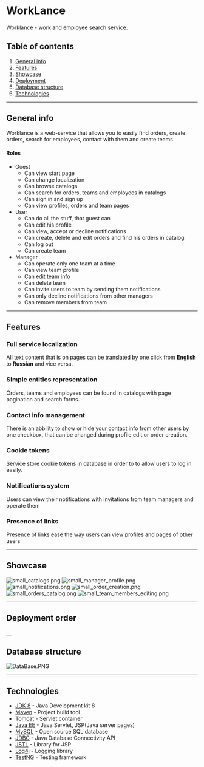 # WorkLance
Worklance - work and employee search service. 

## Table of contents
1. [General info](#General-info)
2. [Features](#Features)
3. [Showcase](#Showcase)
4. [Deployment](#Deployment-order)
5. [Database structure](#Database-structure)
6. [Technologies](#Technologies)
___
## General info
Worklance is a web-service that allows you to easily find orders, create orders, search for employees, contact with them and create teams.

#### Roles
- Guest
  - Can view start page
  - Can change localization
  - Can browse catalogs
  - Can search for orders, teams and employees in catalogs
  - Can sign in and sign up
  - Can view profiles, orders and team pages
- User 
  - Can do all the stuff, that guest can
  - Can edit his profile
  - Can view, accept or decline notifications
  - Can create, delete and edit orders and find his orders in catalog
  - Can log out
  - Can create team
- Manager
  - Can operate only one team at a time
  - Can view team profile
  - Can edit team info
  - Can delete team
  - Can invite users to team by sending them notifications
  - Can only decline notifications from other managers
  - Can remove members from team
___
## Features
### Full service localization
All text content that is on pages can be translated by one click 
from **English** to **Russian** and vice versa.

### Simple entities representation
Orders, teams and employees can be found in catalogs with page 
pagination and search forms.

### Contact info management
There is an abbility to show or hide your contact info from 
other users by one checkbox, that can be changed during profile edit
or order creation.

### Cookie tokens
Service store cookie tokens in database in order to to allow users
to log in easily.

### Notifications system
Users can view their notifications with invitations from team managers
and operate them

### Presence of links
Presence of links ease the way users can view profiles 
and pages of other users
___
## Showcase
![small_catalogs.png](pages/small_catalogs.png)
![small_manager_profile.png](pages/small_manager_profile.png)
![small_notifications.png](pages/small_notifications.png)
![small_order_creation.png](pages/small_order_creation.png)
![small_orders_catalog.png](pages/small_orders_catalog.png)
![small_team_members_editing.png](pages/small_team_members_editing.png)

___
## Deployment order


__
## Database structure
![DataBase.PNG](sql/DataBase.PNG)
___
## Technologies
- [JDK 8](https://www.oracle.com/java/technologies/javase/javase-jdk8-downloads.html) - Java Development kit 8
- [Maven](https://maven.apache.org/) - Project build tool
- [Tomcat](http://tomcat.apache.org/) - Servlet container
- [Java EE](https://www.oracle.com/java/technologies/java-ee-glance.html) - Java Servlet, JSP(Java server pages)
- [MySQL](https://www.mysql.com/) - Open source SQL database
- [JDBC](https://docs.oracle.com/javase/8/docs/technotes/guides/jdbc/) - Java Database Connectivity API
- [JSTL](https://docs.oracle.com/javaee/5/tutorial/doc/bnake.html) - Library for JSP
- [Log4j](https://logging.apache.org/log4j/2.x/) - Logging library
- [TestNG](https://testng.org/doc/) - Testing framework
